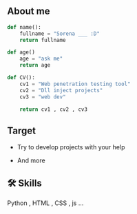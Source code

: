 
## About me

```python
def name():
    fullname = "Sorena ___ :D"
    return fullname

def age()
    age = "ask me"
    return age

def CV():
    cv1 = "Web penetration testing tool" 
    cv2 = "Dll inject projects"
    cv3 = "web dev"

    return cv1 , cv2 , cv3
```


## Target

- Try to develop projects with your help

- And more


## 🛠 Skills
Python
, HTML
, CSS
, js
...


